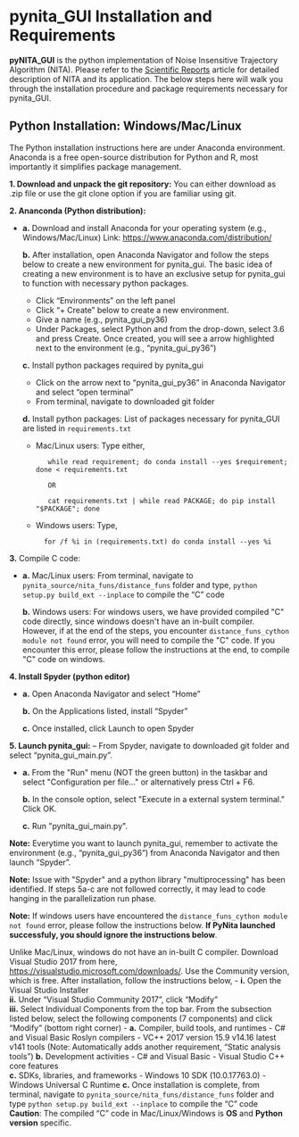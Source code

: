 # pynita_GUI Installation and Requirements
 **pyNITA_GUI** is the python implementation of Noise Insensitive Trajectory Algorithm (NITA). Please refer to the [Scientific Reports](https://www.nature.com/articles/srep35129) article for detailed description of NITA and its application. The below steps here will walk you through the installation procedure and package requirements necessary for pynita_GUI. 

## Python Installation: Windows/Mac/Linux

The Python installation instructions here are under Anaconda environment. Anaconda is a free open-source distribution for Python and R, most importantly it simplifies package management. 

**1. Download and unpack the git repository:** You can either download as .zip file or use the git clone option if you are familiar using git. 

**2. Ananconda (Python distribution):**

 - **a.**  Download and install Anaconda for your operating system (e.g., Windows/Mac/Linux)
Link: https://www.anaconda.com/distribution/ 

   **b.**	After installation, open Anaconda Navigator and follow the steps below to create a new environment for pynita_gui. The basic idea of creating a new environment is to have an exclusive setup for pynita_gui to function with necessary python packages.
    
   - Click “Environments” on the left panel
   - Click “+ Create” below to create a new environment. 
   - Give a name (e.g., pynita_gui_py36)
   - Under Packages, select Python and from the drop-down, select 3.6 and press Create. Once created, you will see a arrow highlighted next to the environment (e.g., “pynita_gui_py36”)
    
   **c.** Install python packages required by pynita_gui
    - Click on the arrow next to “pynita_gui_py36” in Anaconda Navigator and select “open terminal”
    - From terminal, navigate to downloaded git folder
    
   **d.** Install python packages: List of packages necessary for pynita_GUI are listed in `requirements.txt`
   - Mac/Linux users: Type either, 
            
            while read requirement; do conda install --yes $requirement; done < requirements.txt
            
            OR
            
            cat requirements.txt | while read PACKAGE; do pip install "$PACKAGE"; done
    - Windows users: Type,
        	  
            for /f %i in (requirements.txt) do conda install --yes %i



**3.**	Compile C code:
   - **a.** Mac/Linux users: From terminal, navigate to `pynita_source/nita_funs/distance_funs` folder  and type, `python setup.py build_ext --inplace` to compile the “C” code
   
     **b.** Windows users: For windows users, we have provided compiled "C" code directly, since windows doesn't have an in-built compiler. However, if at the end of the steps, you encounter `distance_funs_cython module not found` error, you will need to compile the "C" code. If you encounter this error, please follow the instructions at the end, to compile "C" code on windows.

**4.	Install Spyder (python editor)**
- **a.**	Open Anaconda Navigator and select “Home”

  **b.** On the Applications listed, install “Spyder”
  
  **c.** Once installed, click Launch to open Spyder
    
**5. Launch pynita_gui:** – From Spyder, navigate to downloaded git folder and select “pynita_gui_main.py”.

- **a.** From the "Run" menu (NOT the green button) in the taskbar and select "Configuration per file..." or alternatively press Ctrl + F6.
  
  **b.** In the console option, select "Execute in a external system terminal." Click OK.
  
  **c.** Run "pynita_gui_main.py".

**Note:** Everytime you want to launch pynita_gui, remember to activate the environment (e.g., “pynita_gui_py36”) from Anaconda Navigator and then launch “Spyder”.

**Note:** Issue with "Spyder" and a python library "multiprocessing" has been identified. If steps 5a-c are not followed correctly, it may lead to code hanging in the parallelization run phase.


**Note:** If windows users have encountered the `distance_funs_cython module not found` error, please follow the instructions below. **If PyNita launched successfuly, you should ignore the instructions below**. 

Unlike Mac/Linux, windows do not have an in-built C compiler. Download Visual Studio 2017 from here, https://visualstudio.microsoft.com/downloads/. Use the Community version, which is free. After installation, follow the instructions below, 
       - **i.**	Open the Visual Studio Installer       
        **ii.**	Under “Visual Studio Community 2017”, click “Modify”  
        **iii.**	Select Individual Components from the top bar. From the subsection listed below, select the following components (7 components) and click “Modify” (bottom right corner)
         - **a.**	Compiler, build tools, and runtimes
           - C# and Visual Basic Roslyn compilers
           - VC++ 2017 version 15.9 v14.16 latest v141 tools (Note: Automatically adds another requirement, “Static analysis tools”) 
           **b.**	Development activities
           -	C# and Visual Basic
           -	Visual Studio C++ core features           
           **c.**	SDKs, libraries, and frameworks
           - Windows 10 SDK (10.0.17763.0)
           - Windows Universal C Runtime
     **c.**	Once installation is complete, from terminal, navigate to `pynita_source/nita_funs/distance_funs` folder and type `python setup.py build_ext --inplace` to compile the “C” code
     **Caution**: The compiled “C” code in Mac/Linux/Windows is **OS** and **Python version** specific. 
